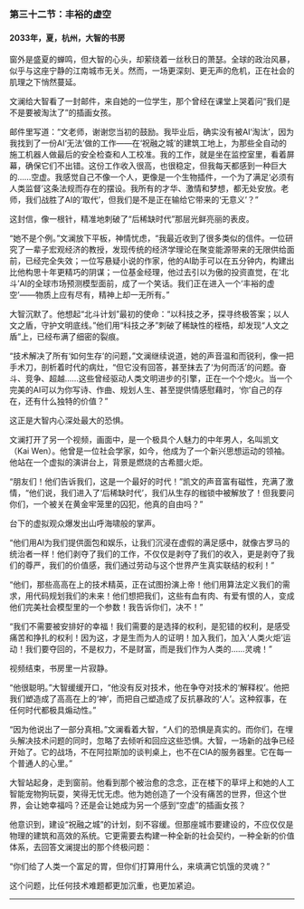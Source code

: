 ### **第三十二节：丰裕的虚空**

#### **2033年，夏，杭州，大智的书房**

窗外是盛夏的蝉鸣，但大智的心头，却萦绕着一丝秋日的萧瑟。全球的政治风暴，似乎与这座宁静的江南城市无关。然而，一场更深刻、更无声的危机，正在社会的肌理之下悄然蔓延。

文澜给大智看了一封邮件，来自她的一位学生，那个曾经在课堂上哭着问“我们是不是要被淘汰了”的插画女孩。

邮件里写道：“文老师，谢谢您当初的鼓励。我毕业后，确实没有被AI‘淘汰’，因为我找到了一份AI‘无法’做的工作——在‘祝融之城’的建筑工地上，为那些全自动的施工机器人做最后的安全检查和人工校准。我的工作，就是坐在监控室里，看着屏幕，确保它们不出错。这份工作收入很高，也很稳定，但我每天都感到一种巨大的……空虚。我感觉自己不像一个人，更像是一个生物插件，一个为了满足‘必须有人类监督’这条法规而存在的摆设。我所有的才华、激情和梦想，都无处安放。老师，我们战胜了AI的‘取代’，但我们是不是正在输给它带来的‘无意义’？”

这封信，像一根针，精准地刺破了“后稀缺时代”那层光鲜亮丽的表皮。

“她不是个例。”文澜放下平板，神情忧虑，“我最近收到了很多类似的信件。一位研究了一辈子宏观经济的教授，发现传统的经济学理论在聚变能源带来的无限供给面前，已经完全失效；一位写悬疑小说的作家，他的AI助手可以在五分钟内，构建出比他构思十年更精巧的阴谋；一位基金经理，他过去引以为傲的投资直觉，在‘北斗’AI的全球市场预测模型面前，成了一个笑话。我们正在进入一个‘丰裕的虚空’——物质上应有尽有，精神上却一无所有。”

大智沉默了。他想起“北斗计划”最初的使命：“以科技之矛，探寻终极答案；以人文之盾，守护文明底线。”他们用“科技之矛”刺破了稀缺性的桎梏，却发现“人文之盾”上，已经布满了细密的裂痕。

“技术解决了所有‘如何生存’的问题，”文澜继续说道，她的声音温和而锐利，像一把手术刀，剖析着时代的病灶，“但它没有回答，甚至抹去了‘为何而活’的问题。奋斗、竞争、超越……这些曾经驱动人类文明进步的引擎，正在一个个熄火。当一个完美的AI可以为你写诗、作曲、规划人生、甚至提供情感慰藉时，‘你’自己的存在，还有什么独特的价值？”

这正是大智内心深处最大的恐惧。

文澜打开了另一个视频，画面中，是一个极具个人魅力的中年男人，名叫凯文（Kai Wen）。他曾是一位社会学家，如今，他成为了一个新兴思想运动的领袖。他站在一个虚拟的演讲台上，背景是燃烧的古希腊火炬。

“朋友们！他们告诉我们，这是一个最好的时代！”凯文的声音富有磁性，充满了激情，“他们说，我们进入了‘后稀缺时代’，我们从生存的枷锁中被解放了！但我要问你们，一个被关在黄金牢笼里的囚犯，他真的自由吗？”

台下的虚拟观众爆发出山呼海啸般的掌声。

“他们用AI为我们提供面包和娱乐，让我们沉浸在虚假的满足感中，就像古罗马的统治者一样！他们剥夺了我们的工作，不仅仅是剥夺了我们的收入，更是剥夺了我们的尊严，我们的价值感，我们通过劳动与这个世界产生真实联结的权利！”

“他们，那些高高在上的技术精英，正在试图扮演上帝！他们用算法定义我们的需求，用代码规划我们的未来！他们想把我们，这些有血有肉、有爱有恨的人，变成他们完美社会模型里的一个参数！我告诉你们，决不！”

“我们不需要被安排好的幸福！我们需要的是选择的权利，是犯错的权利，是感受痛苦和挣扎的权利！因为这，才是生而为人的证明！加入我们，加入‘人类火炬’运动！我们要夺回的，不是权力，不是财富，而是我们作为人类的……灵魂！”

视频结束，书房里一片寂静。

“他很聪明。”大智缓缓开口，“他没有反对技术，他在争夺对技术的‘解释权’。他把我们塑造成了高高在上的‘神’，而把自己塑造成了反抗暴政的‘人’。这种叙事，在任何时代都极具煽动性。”

“因为他说出了一部分真相。”文澜看着大智，“人们的恐惧是真实的。而你们，在埋头解决技术问题的同时，忽略了去倾听和回应这些恐惧。大智，一场新的战争已经开始了。它的战场，不在阿拉斯加的谈判桌上，也不在CIA的服务器里。它在每一个普通人的心里。”

大智站起身，走到窗前。他看到那个被治愈的念念，正在楼下的草坪上和她的人工智能宠物狗玩耍，笑得无忧无虑。他为她创造了一个没有痛苦的世界，但这个世界，会让她幸福吗？还是会让她成为另一个感到“空虚”的插画女孩？

他意识到，建设“祝融之城”的计划，刻不容缓。但那座城市要建设的，不应仅仅是物理的建筑和高效的系统。它更需要去构建一种全新的社会契约，一种全新的价值体系，去回答文澜提出的那个终极问题：

“你们给了人类一个富足的胃，但你们打算用什么，来填满它饥饿的灵魂？”

这个问题，比任何技术难题都更加沉重，也更加紧迫。

---

###
